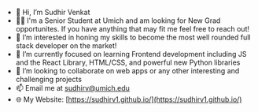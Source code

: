 - 👋 Hi, I’m Sudhir Venkat
- 🧑‍💻 I'm a Senior Student at Umich and am looking for New Grad opportunites. If you have anything that may fit me feel free to reach out!
- 👀 I’m interested in honing my skills to become the most well rounded full stack developer on the market!
- 🌱 I’m currently focused on learning Frontend development including JS and the React Library, HTML/CSS, and powerful new Python libraries
- 💞️ I’m looking to collaborate on web apps or any other interesting and challenging projects
- 📫 Email me at sudhirv@umich.edu
- 🌐 My Website: [https://sudhirv1.github.io/](https://sudhirv1.github.io/)

<!---
sudhirv1/sudhirv1 is a ✨ special ✨ repository because its `README.md` (this file) appears on your GitHub profile.
You can click the Preview link to take a look at your changes.
--->
